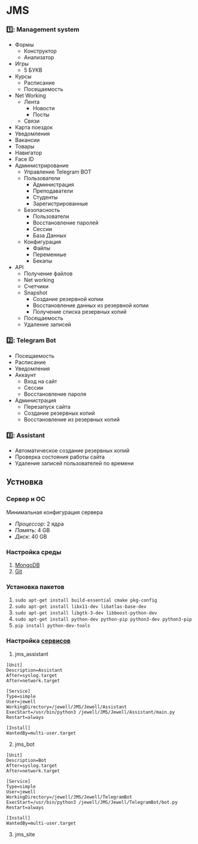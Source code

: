 # JMS
### :one:: Management system

* Формы
  * Конструктор
  * Анализатор
* Игры
  * 5 БУКВ
* Курсы
  * Расписание
  * Посещаемость
* Net Working
  * Лента
    * Новости
    * Посты
  * Связи
* Карта поездок
* Уведомления
* Вакансии
* Товары
* Навигатор
* Face ID
* Администрирование
  * Управление Telegram BOT
  * Пользователи
    * Администрация
    * Преподаватели
    * Студенты
    * Зарегистрированные
  * Безопасность
    * Пользователи
    * Восстановление паролей
    * Сессии
    * База Данных
  * Конфигурация 
    * Файлы
    * Переменные
    * Бекапы
* API
  * Получение файлов
  * Net working
  * Счетчики
  * Snapshot
    * Создание резервной копии
    * Восстановление данных из резервной копии
    * Получение списка резервных копий
  * Посещаемость
  * Удаление записей

### :two:: Telegram Bot
* Посещаемость 
* Расписание 
* Уведомления
* Аккаунт
  * Вход на сайт
  * Сессии
  * Восстановление пароля
* Администрация
  * Перезапуск сайта
  * Создание резервных копий
  * Восстановление из резервных копий

### :three:: Assistant
* Автоматическое создание резервных копий
* Проверка состояния работы сайта
* Удаление записей пользователей по времени

## Устновка

### Сервер и ОС

Минимальная конфигурация сервера
- *Процессор*: 2 ядра
- *Память*: 4 GB
- *Диск*: 40 GB

### Настройка среды

1. [MongoDB](https://www.mongodb.com/docs/manual/tutorial/install-mongodb-on-ubuntu/)
2. [Git](https://git-scm.com/download/linux)

### Установка пакетов

1. `sudo apt-get install build-essential cmake pkg-config`
2. `sudo apt-get install libx11-dev libatlas-base-dev`
3. `sudo apt-get install libgtk-3-dev libboost-python-dev`
4. `sudo apt-get install python-dev python-pip python3-dev python3-pip`
5. `pip install python-dev-tools`

### Настройка [сервисов](https://dzen.ru/media/cyber/sozdaem-systemd-iunit-unit-na-primere-telegram-bota-62383c5d55ea3027de06d7ed?utm_referer=away.vk.com)

1. jms_assistant
```
[Unit]
Description=Assistant
After=syslog.target
After=network.target

[Service]
Type=simple
User=jewell
WorkingDirectory=/jewell/JMS/Jewell/Assistant
ExecStart=/usr/bin/python3 /jewell/JMS/Jewell/Assistant/main.py
Restart=always

[Install]
WantedBy=multi-user.target
```

2. jms_bot
```
[Unit]
Description=Bot
After=syslog.target
After=network.target

[Service]
Type=simple
User=jewell
WorkingDirectory=/jewell/JMS/Jewell/TelegramBot
ExecStart=/usr/bin/python3 /jewell/JMS/Jewell/TelegramBot/bot.py
Restart=always

[Install]
WantedBy=multi-user.target
```

3. jms_site
